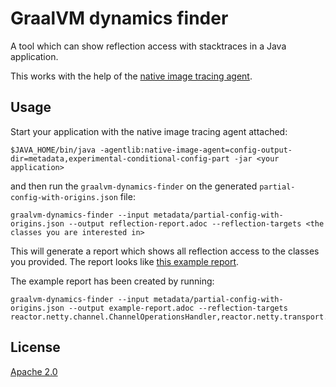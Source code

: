 # GraalVM dynamics finder

A tool which can show reflection access with stacktraces in a Java application.

This works with the help of the [native image tracing agent](https://www.graalvm.org/22.2/reference-manual/native-image/metadata/AutomaticMetadataCollection/).

## Usage

Start your application with the native image tracing agent attached:

```
$JAVA_HOME/bin/java -agentlib:native-image-agent=config-output-dir=metadata,experimental-conditional-config-part -jar <your application>
```

and then run the `graalvm-dynamics-finder` on the generated `partial-config-with-origins.json` file:

```
graalvm-dynamics-finder --input metadata/partial-config-with-origins.json --output reflection-report.adoc --reflection-targets <the classes you are interested in>
```

This will generate a report which shows all reflection access to the classes you provided.
The report looks like [this example report](doc/example-report.adoc).

The example report has been created by running:

```
graalvm-dynamics-finder --input metadata/partial-config-with-origins.json --output example-report.adoc --reflection-targets reactor.netty.channel.ChannelOperationsHandler,reactor.netty.transport.ServerTransport$Acceptor,reactor.netty.http.server.HttpTrafficHandler
```

## License

[Apache 2.0](https://www.apache.org/licenses/LICENSE-2.0)
